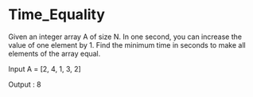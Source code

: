 # Time_Equality

Given an integer array A of size N. In one second, you can increase the value of one element by 1.
Find the minimum time in seconds to make all elements of the array equal.

Input
A = [2, 4, 1, 3, 2]
 
Output : 
8
